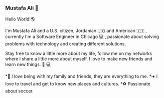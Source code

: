 ### Mustafa Ali 👋
Hello World!:earth_americas: 

I'm Mustafa Ali and a U.S. citizen, Jordanian :jordan: and American 🇮🇹 , currently I'm a Software Engineer in Chicago :computer: , passionate about solving problems with technology and creating different solutions.

Stay free to know a little more about my life, follow me on my networks where I share a little more about myself. I love to make new friends and learn new things. :rocket: :computer:

*:house_with_garden: I love being with my family and friends, they are everything to me.
*:airplane: I love to travel and get to know new places and cultures.
*:soccer: Passionate about soccer.
<!--
**mustafaaliphp/mustafaaliphp** is a ✨ _special_ ✨ repository because its `README.md` (this file) appears on your GitHub profile.

Here are some ideas to get you started:

- 🔭 I’m currently working on ...
- 🌱 I’m currently learning ...
- 👯 I’m looking to collaborate on ...
- 🤔 I’m looking for help with ...
- 💬 Ask me about ...
- 📫 How to reach me: ...
- 😄 Pronouns: ...
- ⚡ Fun fact: ...
-->
